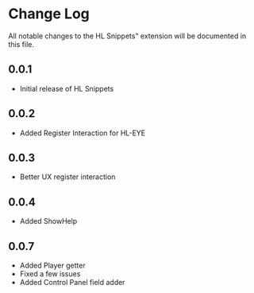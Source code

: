 <!-- @format -->

# Change Log

All notable changes to the HL Snippets" extension will be documented in this file.

## 0.0.1

-   Initial release of HL Snippets

## 0.0.2

-   Added Register Interaction for HL-EYE

## 0.0.3

-   Better UX register interaction

## 0.0.4

-   Added ShowHelp

## 0.0.7

-   Added Player getter
-   Fixed a few issues
-   Added Control Panel field adder
